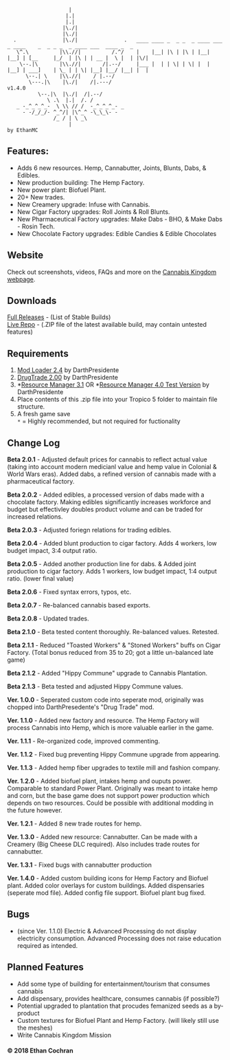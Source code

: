 ```
                    |
                   |.|
                   |.|
                  |\./|
                  |\./|
  .               |\./|               .   ____ ____ _  _ _  _ ____ ___  _ ____    _  _ _ _  _ ____ ___  ____ _  _ 
   \^.\          |\\.//|          /.^/    |    |__| |\ | |\ | |__| |__] | [__     |_/  | |\ | | __ |  \ |  | |\/| 
    \--.|\       |\\.//|       /|.--/     |___ |  | | \| | \| |  | |__] | ___]    | \_ | | \| |__] |__/ |__| |  | 
      \--.| \    |\\.//|    / |.--/
       \---.|\    |\./|    /|.---/                                                                         v1.4.0
          \--.|\  |\./|  /|.--/
             \ .\  |.|  /. /
   _ -_^_^_^_-  \ \\ // /  -_^_^_^_- _
     - -/_/_/- ^_^/| |\^_^ -\_\_\- -
               /_ / | \ _\
                    |                                                                                  by EthanMC
```

## Features:
* Adds 6 new resources. Hemp, Cannabutter, Joints, Blunts, Dabs, & Edibles.
* New production building: The Hemp Factory.
* New power plant: Biofuel Plant.
* 20+ New trades.
* New Creamery upgrade: Infuse with Cannabis.
* New Cigar Factory upgrades: Roll Joints & Roll Blunts.
* New Pharmaceutical Factory upgrades: Make Dabs - BHO, & Make Dabs - Rosin Tech.
* New Chocolate Factory upgrades: Edible Candies & Edible Chocolates

## Website
Check out screenshots, videos, FAQs and more on the [Cannabis Kingdom webpage](https://emcpwns.github.io/CKS/).

## Downloads
[Full Releases](https://github.com/emcpwns/cannabiskingdom/releases) - (List of Stable Builds)  
[Live Repo](https://github.com/emcpwns/cannabiskingdom/archive/master.zip) - (.ZIP file of the latest available build, may contain untested features)  

## Requirements
1. [Mod Loader 2.4](https://tropicomodding.org/mod-loader-2-4-required-file-t28.html) by DarthPresidente  
2. [DrugTrade 2.00](https://tropicomodding.org/drug-trade-updated-jan-10-2015-t20.html) by DarthPresidente  
3. *[Resource Manager 3.1](http://tropicomodding.org/resource-manager-2-0-major-update-t52.html) OR *[Resource Manager 4.0 Test Version](https://tropicomodding.org/resource-manager-4-0-test-version-1-now-available-t354.html) by DarthPresidente  
4. Place contents of this .zip file into your Tropico 5 folder to maintain file structure. 
5. A fresh game save  
<code>&ast;</code> = Highly recommended, but not required for fuctionality

## Change Log
**Beta 2.0.1** - Adjusted default prices for cannabis to reflect actual value (taking into account modern medicianl value and hemp value in Colonial & World Wars eras).
Added dabs, a refined version of cannabis made with a pharmaceutical factory.

**Beta 2.0.2** - Added edibles, a processed version of dabs made with a chocolate factory. 
Making edibles significantly increases workforce and budget but effectivley doubles product volume and can be traded for increased relations.

**Beta 2.0.3** - Adjusted foriegn relations for trading edibles.

**Beta 2.0.4** - Added blunt production to cigar factory. Adds 4 workers, low budget impact, 3:4 output ratio.

**Beta 2.0.5** - Added another production line for dabs. & Added joint production to cigar factory. Adds 1 workers, low budget impact, 1:4 output ratio. (lower final value)

**Beta 2.0.6** - Fixed syntax errors, typos, etc.

**Beta 2.0.7** - Re-balanced cannabis based exports.

**Beta 2.0.8** - Updated trades.

**Beta 2.1.0** - Beta tested content thoroughly. Re-balanced values. Retested.

**Beta 2.1.1** - Reduced "Toasted Workers" & "Stoned Workers" buffs on Cigar Factory. (Total bonus reduced from 35 to 20; got a little un-balanced late game)

**Beta 2.1.2** - Added "Hippy Commune" upgrade to Cannabis Plantation.

**Beta 2.1.3** - Beta tested and adjusted Hippy Commune values.

**Ver. 1.0.0** - Seperated custom code into seperate mod, originally was chopped into DarthPresedente's "Drug Trade" mod.

**Ver. 1.1.0** - Added new factory and resource. The Hemp Factory will process Cannabis into Hemp, which is more valuable earlier in the game.

**Ver. 1.1.1** - Re-organized code, improved commenting.

**Ver. 1.1.2** - Fixed bug preventing Hippy Commune upgrade from appearing.

**Ver. 1.1.3** - Added hemp fiber upgrades to textile mill and fashion company.

**Ver. 1.2.0** - Added biofuel plant, intakes hemp and ouputs power. Comparable to standard Power Plant.
Originally was meant to intake hemp and corn, but the base game does not support power production which depends on two resources. Could be possible with additional modding in the future however.

**Ver. 1.2.1** - Added 8 new trade routes for hemp.

**Ver. 1.3.0** - Added new resource: Cannabutter. Can be made with a Creamery (Big Cheese DLC required). Also includes trade routes for cannabutter.

**Ver. 1.3.1** - Fixed bugs with cannabutter production

**Ver. 1.4.0** - Added custom building icons for Hemp Factory and Biofuel plant. Added color overlays for custom buildings. Added dispensaries (seperate mod file). Added config file support. Biofuel plant bug fixed.

## Bugs
- (since Ver. 1.1.0) Electric & Advanced Processing do not display electricity consumption. Advanced Processing does not raise education required as intended.

## Planned Features
- Add some type of building for entertainment/tourism that consumes cannabis
- Add dispensary, provides healthcare, consumes cannabis (if possible?)
- Potential upgraded to plantation that procudes femanized seeds as a by-product
- Custom textures for Biofuel Plant and Hemp Factory. (will likely still use the meshes)
- Write Cannabis Kingdom Mission


#### &copy; 2018 Ethan Cochran